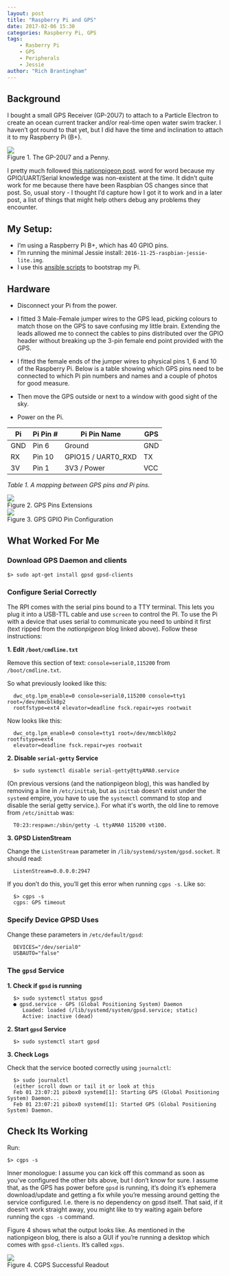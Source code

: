 ```yaml
---
layout: post
title: "Raspberry Pi and GPS"
date: 2017-02-06 15:30
categories: Raspberry Pi, GPS
tags:
    - Rasberry Pi
    - GPS
    - Peripherals
    - Jessie
author: "Rich Brantingham"
---
```


## Background

I bought a small GPS Receiver (GP-20U7) to attach to a Particle Electron to
create an ocean current tracker and/or real-time open water swim tracker.
I haven’t got round to that yet, but I did have the time and inclination to
attach it to my Raspberry Pi (B+).

<div class='image'>
  <img src='/images/gps_penny_scale.png'>
  <figcaption>Figure 1. The GP-20U7 and a Penny.</figcaption>
</div>


I pretty much followed [this nationpigeon post][nationpigeon].
word for word because my GPIO/UART/Serial knowledge was non-existent at the time.
It didn’t quite work for me because there have been Raspbian OS changes since
that post. So, usual story - I thought I’d capture how I got it to work and in a
later post, a list of things that might help others debug any problems they encounter.

## My Setup:

*   I’m using a Raspberry Pi B+, which has 40 GPIO pins.
*   I’m running the minimal Jessie install: `2016-11-25-raspbian-jessie-lite.img`.
*   I use this [ansible scripts][pi-setup-repo] to bootstrap my Pi.

## Hardware

* Disconnect your Pi from the power.

* I fitted 3 Male-Female jumper wires to the GPS lead, picking colours to match
those on the GPS to save confusing my little brain. Extending the leads allowed me to
connect the cables to pins distributed over the GPIO header without breaking up
the 3-pin female end point provided with the GPS.

*   I fitted the female ends of the jumper wires to physical pins 1, 6 and 10 of the
Raspberry Pi. Below is a table showing which GPS pins need to be connected to
which Pi pin numbers and names and a couple of photos for good measure.

* Then move the GPS outside or next to a window with good sight of the sky.

* Power on the Pi.

| Pi  | Pi Pin # | Pi Pin Name        | GPS |
|-----|----------|--------------------|-----|
| GND | Pin 6    | Ground             | GND |
| RX  | Pin 10   | GPIO15 / UART0_RXD | TX  |
| 3V  | Pin 1    | 3V3 / Power        | VCC |

_Table 1. A mapping between GPS pins and Pi pins._

<div class='image'>
  <img src='/images/gps_extension_jumpers.png'>
  <figcaption>Figure 2. GPS Pins Extensions</figcaption>
</div>

<div class='image'>
  <img src='/images/gps_pi_gpio_pins.png'>
  <figcaption>Figure 3. GPS GPIO Pin Configuration</figcaption>
</div>


## What Worked For Me


### Download GPS Daemon and clients

```
$> sudo apt-get install gpsd gpsd-clients
```

### Configure Serial Correctly

The RPI comes with the serial pins bound to a TTY terminal. This lets you
plug it into a USB-TTL cable and use `screen` to control the PI. To use the Pi
with a device that uses serial to communicate you need to unbind it first
(text ripped from the _nationpigeon_ blog linked above). Follow these instructions:

**1. Edit `/boot/cmdline.txt`**

Remove this section of text: ```console=serial0,115200``` from `/boot/cmdline.txt`.

So what previously looked like this:

```
  dwc_otg.lpm_enable=0 console=serial0,115200 console=tty1 root=/dev/mmcblk0p2
  rootfstype=ext4 elevator=deadline fsck.repair=yes rootwait
```

Now looks like this:

```
  dwc_otg.lpm_enable=0 console=tty1 root=/dev/mmcblk0p2 rootfstype=ext4
  elevator=deadline fsck.repair=yes rootwait
```

**2. Disable `serial-getty` Service**

```
  $> sudo systemctl disable serial-getty@ttyAMA0.service
```

(On previous versions (and the nationpigeon blog), this was handled by removing
a line in `/etc/inittab`, but as `inittab` doesn’t exist under the `systemd` empire,
you have to use the `systemctl` command to stop and disable the serial getty service.).
For what it's worth, the old line to remove from `/etc/inittab` was:

```
  T0:23:respawn:/sbin/getty -L ttyAMA0 115200 vt100.
```

**3. GPSD ListenStream**

Change the `ListenStream` parameter in `/lib/systemd/system/gpsd.socket`. It should read:

```
  ListenStream=0.0.0.0:2947
```

If you don’t do this, you’ll get this error when running `cgps -s`. Like so:

```
  $> cgps -s
  cgps: GPS timeout
```

### Specify Device GPSD Uses

Change these parameters in `/etc/default/gpsd`:

```
  DEVICES="/dev/serial0"
  USBAUTO="false"
```

### The `gpsd` Service

**1. Check if `gpsd` is running**

```
  $> sudo systemctl status gpsd
  ● gpsd.service - GPS (Global Positioning System) Daemon
     Loaded: loaded (/lib/systemd/system/gpsd.service; static)
     Active: inactive (dead)
```

**2. Start `gpsd` Service**

```
  $> sudo systemctl start gpsd
```

**3. Check Logs**

Check that the service booted correctly using `journalctl`:

```
  $> sudo journalctl
  (either scroll down or tail it or look at this
  Feb 01 23:07:21 pibox0 systemd[1]: Starting GPS (Global Positioning System) Daemon...
  Feb 01 23:07:21 pibox0 systemd[1]: Started GPS (Global Positioning System) Daemon.
```

## Check Its Working

Run:
```
$> cgps -s
```

Inner monologue: I assume you can kick off this command as soon as you’ve
configured the other bits above, but I don’t know for sure. I assume that,
as the GPS has power before `gpsd` is running, it’s doing it’s ephemera
download/update and getting a fix while you’re messing around getting the
service configured. I.e. there is no dependency on gpsd itself.
That said, if it doesn’t work straight away, you might like to try waiting
again before running the `cgps -s` command.

Figure 4 shows what the output looks like. As mentioned in the nationpigeon blog,
there is also a GUI if you’re running a desktop which comes with `gpsd-clients`.
It’s called `xgps`.

<div class='image'>
  <img src='/images/gps_cgps_successful_readout.png'>
  <figcaption>Figure 4. CGPS Successful Readout</figcaption>

</div>

[pi-setup-repo]:https://github.com/robrant/pi-setup
[nationpigeon]:https://nationpigeon.com/gps-raspberrypi/
